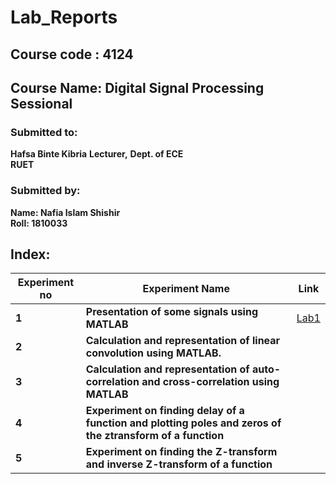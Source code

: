 # Lab_Reports
## Course code : 4124
## Course Name: Digital Signal Processing Sessional

### Submitted to:
**Hafsa Binte Kibria**
**Lecturer,**
**Dept. of ECE**                                                                                                     
**RUET**

### Submitted by:	
**Name:  Nafia Islam Shishir**   
**Roll:    1810033**

## Index:
| Experiment no | Experiment Name | Link |
| --- | --- | --- |
| **1** | **Presentation of some signals using MATLAB** | [Lab1](https://github.com/Nafia-Shishir/Lab_Reports-4124-1810033/tree/master/Lab1) |
| **2** | **Calculation and representation of linear convolution using MATLAB.** |
| **3** | **Calculation and representation of auto-correlation and cross-correlation using MATLAB** |
| **4** | **Experiment on finding delay of a function and plotting poles and zeros of the ztransform of a function** |
| **5** | **Experiment on finding the Z-transform and inverse Z-transform of a function** |
